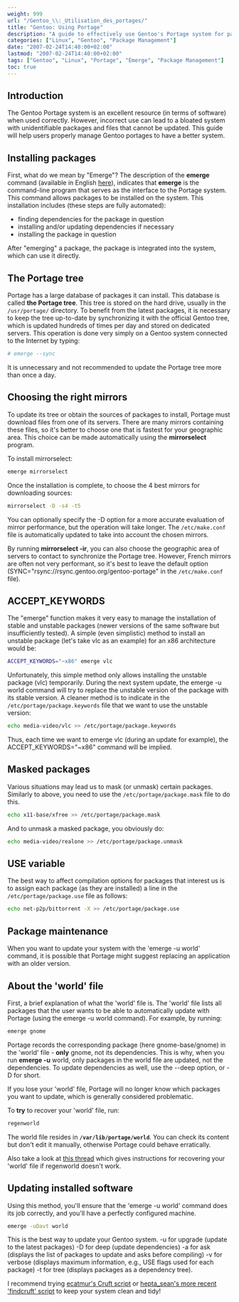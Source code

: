 ```yaml
---
weight: 999
url: "/Gentoo_\\:_Utilisation_des_portages/"
title: "Gentoo: Using Portage"
description: "A guide to effectively use Gentoo's Portage system for package management, including installation, updates, and best practices."
categories: ["Linux", "Gentoo", "Package Management"]
date: "2007-02-24T14:40:00+02:00"
lastmod: "2007-02-24T14:40:00+02:00"
tags: ["Gentoo", "Linux", "Portage", "Emerge", "Package Management"]
toc: true
---
```


## Introduction

The Gentoo Portage system is an excellent resource (in terms of software) when used correctly. However, incorrect use can lead to a bloated system with unidentifiable packages and files that cannot be updated. This guide will help users properly manage Gentoo portages to have a better system.

## Installing packages

First, what do we mean by "Emerge"? The description of the **emerge** command (available in English [here](https://gentoo-wiki.com/MAN_emerge)), indicates that **emerge** is the command-line program that serves as the interface to the Portage system. This command allows packages to be installed on the system.
This installation includes (these steps are fully automated):

- finding dependencies for the package in question
- installing and/or updating dependencies if necessary
- installing the package in question

After "emerging" a package, the package is integrated into the system, which can use it directly.

## The Portage tree

Portage has a large database of packages it can install. This database is called **the Portage tree**.
This tree is stored on the hard drive, usually in the `/usr/portage/` directory.
To benefit from the latest packages, it is necessary to keep the tree up-to-date by synchronizing it with the official Gentoo tree, which is updated hundreds of times per day and stored on dedicated servers.
This operation is done very simply on a Gentoo system connected to the Internet by typing:

```bash
# emerge --sync
```

It is unnecessary and not recommended to update the Portage tree more than once a day.

## Choosing the right mirrors

To update its tree or obtain the sources of packages to install, Portage must download files from one of its servers.
There are many mirrors containing these files, so it's better to choose one that is fastest for your geographic area.
This choice can be made automatically using the **mirrorselect** program.

To install mirrorselect:

```bash
emerge mirrorselect
```

Once the installation is complete, to choose the 4 best mirrors for downloading sources:

```bash
mirrorselect -D -s4 -t5
```

You can optionally specify the -D option for a more accurate evaluation of mirror performance, but the operation will take longer.
The `/etc/make.conf` file is automatically updated to take into account the chosen mirrors.

By running **mirrorselect -ir**, you can also choose the geographic area of servers to contact to synchronize the Portage tree. However, French mirrors are often not very performant, so it's best to leave the default option (SYNC="rsync://rsync.gentoo.org/gentoo-portage" in the `/etc/make.conf` file).

## ACCEPT_KEYWORDS

The "emerge" function makes it very easy to manage the installation of stable and unstable packages (newer versions of the same software but insufficiently tested). A simple (even simplistic) method to install an unstable package (let's take vlc as an example) for an x86 architecture would be:

```bash
ACCEPT_KEYWORDS="~x86" emerge vlc
```

Unfortunately, this simple method only allows installing the unstable package (vlc) temporarily. During the next system update, the emerge -u world command will try to replace the unstable version of the package with its stable version.
A cleaner method is to indicate in the `/etc/portage/package.keywords` file that we want to use the unstable version:

```bash
echo media-video/vlc >> /etc/portage/package.keywords
```

Thus, each time we want to emerge vlc (during an update for example), the ACCEPT_KEYWORDS="~x86" command will be implied.

## Masked packages

Various situations may lead us to mask (or unmask) certain packages. Similarly to above, you need to use the `/etc/portage/package.mask` file to do this.

```bash
echo x11-base/xfree >> /etc/portage/package.mask
```

And to unmask a masked package, you obviously do:

```bash
echo media-video/realone >> /etc/portage/package.unmask
```

## USE variable

The best way to affect compilation options for packages that interest us is to assign each package (as they are installed) a line in the `/etc/portage/package.use` file as follows:

```bash
echo net-p2p/bittorrent -X >> /etc/portage/package.use
```

## Package maintenance

When you want to update your system with the 'emerge -u world' command, it is possible that Portage might suggest replacing an application with an older version.

## About the 'world' file

First, a brief explanation of what the 'world' file is. The 'world' file lists all packages that the user wants to be able to automatically update with Portage (using the emerge -u world command).
For example, by running:

```bash
emerge gnome
```

Portage records the corresponding package (here gnome-base/gnome) in the 'world' file - **only** gnome, not its dependencies.
This is why, when you run **emerge -u** world, only packages in the world file are updated, not the dependencies. To update dependencies as well, use the --deep option, or -D for short.

If you lose your 'world' file, Portage will no longer know which packages you want to update, which is generally considered problematic.

To **try** to recover your 'world' file, run:

```bash
regenworld
```

The world file resides in **`/var/lib/portage/world`**. You can check its content but don't edit it manually, otherwise Portage could behave erratically.

Also take a look at [this thread](https://forums.gentoo.org/viewtopic.php?t=136627) which gives instructions for recovering your 'world' file if regenworld doesn't work.

## Updating installed software

Using this method, you'll ensure that the 'emerge -u world' command does its job correctly, and you'll have a perfectly configured machine.

```bash
emerge -uDavt world
```

This is the best way to update your Gentoo system.
-u for upgrade (update to the latest packages)
-D for deep (update dependencies)
-a for ask (displays the list of packages to update and asks before compiling)
-v for verbose (displays maximum information, e.g., USE flags used for each package)
-t for tree (displays packages as a dependency tree).

I recommend trying [ecatmur's Cruft script](https://forums.gentoo.org/viewtopic.php?t=152618) or [hepta_sean's more recent 'findcruft' script](https://forums.gentoo.org/viewtopic.php?t=254197) to keep your system clean and tidy!
